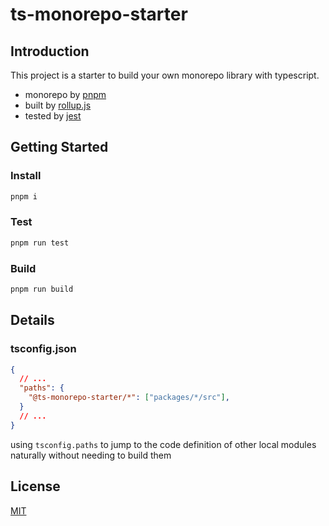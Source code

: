 # ts-monorepo-starter

## Introduction

This project is a starter to build your own monorepo library with typescript. 

- monorepo by [pnpm](https://pnpm.io/)
- built by [rollup.js](https://rollupjs.org)
- tested by [jest](https://jestjs.io)

## Getting Started

### Install

```bash
pnpm i
```

### Test
```bash
pnpm run test
```

### Build
```bash
pnpm run build
```

## Details

### tsconfig.json
```json
{
  // ...
  "paths": {
    "@ts-monorepo-starter/*": ["packages/*/src"],
  }
  // ...
}
```

using `tsconfig.paths` to jump to the code definition of other local modules naturally without needing to build them

## License

[MIT](https://opensource.org/licenses/MIT)
